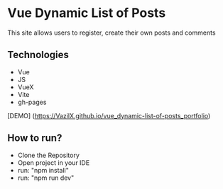 # Vue Dynamic List of Posts

This site allows users to register, create their own posts and comments

## Technologies 

  - Vue
  - JS
  - VueX
  - Vite
  - gh-pages

[DEMO] (https://VazilX.github.io/vue_dynamic-list-of-posts_portfolio)

## How to run?
  - Clone the Repository
  - Open project in your IDE
  - run: "npm install"
  - run: "npm run dev"
